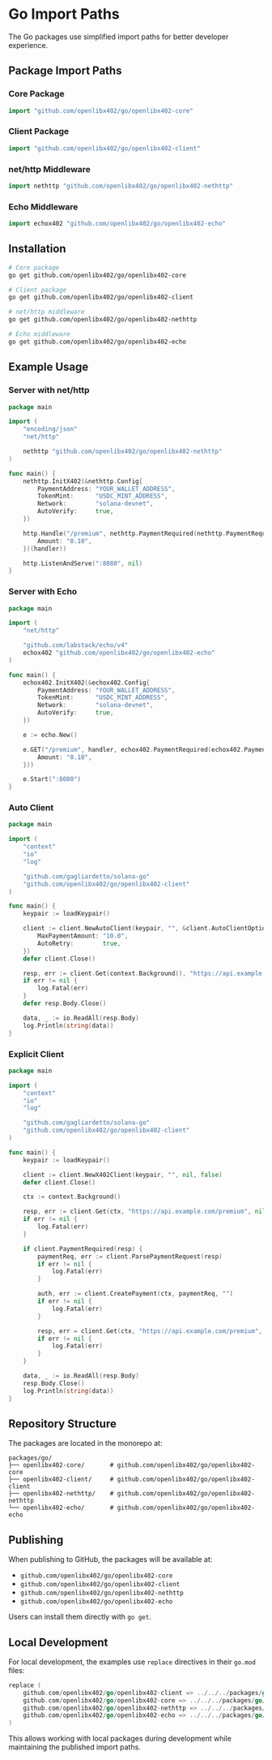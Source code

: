 # Go Import Paths

The Go packages use simplified import paths for better developer experience.

## Package Import Paths

### Core Package
```go
import "github.com/openlibx402/go/openlibx402-core"
```

### Client Package
```go
import "github.com/openlibx402/go/openlibx402-client"
```

### net/http Middleware
```go
import nethttp "github.com/openlibx402/go/openlibx402-nethttp"
```

### Echo Middleware
```go
import echox402 "github.com/openlibx402/go/openlibx402-echo"
```

## Installation

```bash
# Core package
go get github.com/openlibx402/go/openlibx402-core

# Client package
go get github.com/openlibx402/go/openlibx402-client

# net/http middleware
go get github.com/openlibx402/go/openlibx402-nethttp

# Echo middleware
go get github.com/openlibx402/go/openlibx402-echo
```

## Example Usage

### Server with net/http

```go
package main

import (
    "encoding/json"
    "net/http"

    nethttp "github.com/openlibx402/go/openlibx402-nethttp"
)

func main() {
    nethttp.InitX402(&nethttp.Config{
        PaymentAddress: "YOUR_WALLET_ADDRESS",
        TokenMint:      "USDC_MINT_ADDRESS",
        Network:        "solana-devnet",
        AutoVerify:     true,
    })

    http.Handle("/premium", nethttp.PaymentRequired(nethttp.PaymentRequiredOptions{
        Amount: "0.10",
    })(handler))

    http.ListenAndServe(":8080", nil)
}
```

### Server with Echo

```go
package main

import (
    "net/http"

    "github.com/labstack/echo/v4"
    echox402 "github.com/openlibx402/go/openlibx402-echo"
)

func main() {
    echox402.InitX402(&echox402.Config{
        PaymentAddress: "YOUR_WALLET_ADDRESS",
        TokenMint:      "USDC_MINT_ADDRESS",
        Network:        "solana-devnet",
        AutoVerify:     true,
    })

    e := echo.New()

    e.GET("/premium", handler, echox402.PaymentRequired(echox402.PaymentRequiredOptions{
        Amount: "0.10",
    }))

    e.Start(":8080")
}
```

### Auto Client

```go
package main

import (
    "context"
    "io"
    "log"

    "github.com/gagliardetto/solana-go"
    "github.com/openlibx402/go/openlibx402-client"
)

func main() {
    keypair := loadKeypair()

    client := client.NewAutoClient(keypair, "", &client.AutoClientOptions{
        MaxPaymentAmount: "10.0",
        AutoRetry:        true,
    })
    defer client.Close()

    resp, err := client.Get(context.Background(), "https://api.example.com/premium")
    if err != nil {
        log.Fatal(err)
    }
    defer resp.Body.Close()

    data, _ := io.ReadAll(resp.Body)
    log.Println(string(data))
}
```

### Explicit Client

```go
package main

import (
    "context"
    "io"
    "log"

    "github.com/gagliardetto/solana-go"
    "github.com/openlibx402/go/openlibx402-client"
)

func main() {
    keypair := loadKeypair()

    client := client.NewX402Client(keypair, "", nil, false)
    defer client.Close()

    ctx := context.Background()

    resp, err := client.Get(ctx, "https://api.example.com/premium", nil)
    if err != nil {
        log.Fatal(err)
    }

    if client.PaymentRequired(resp) {
        paymentReq, err := client.ParsePaymentRequest(resp)
        if err != nil {
            log.Fatal(err)
        }

        auth, err := client.CreatePayment(ctx, paymentReq, "")
        if err != nil {
            log.Fatal(err)
        }

        resp, err = client.Get(ctx, "https://api.example.com/premium", auth)
        if err != nil {
            log.Fatal(err)
        }
    }

    data, _ := io.ReadAll(resp.Body)
    resp.Body.Close()
    log.Println(string(data))
}
```

## Repository Structure

The packages are located in the monorepo at:

```
packages/go/
├── openlibx402-core/       # github.com/openlibx402/go/openlibx402-core
├── openlibx402-client/     # github.com/openlibx402/go/openlibx402-client
├── openlibx402-nethttp/    # github.com/openlibx402/go/openlibx402-nethttp
└── openlibx402-echo/       # github.com/openlibx402/go/openlibx402-echo
```

## Publishing

When publishing to GitHub, the packages will be available at:

- `github.com/openlibx402/go/openlibx402-core`
- `github.com/openlibx402/go/openlibx402-client`
- `github.com/openlibx402/go/openlibx402-nethttp`
- `github.com/openlibx402/go/openlibx402-echo`

Users can install them directly with `go get`.

## Local Development

For local development, the examples use `replace` directives in their `go.mod` files:

```go
replace (
    github.com/openlibx402/go/openlibx402-client => ../../../packages/go/openlibx402-client
    github.com/openlibx402/go/openlibx402-core => ../../../packages/go/openlibx402-core
    github.com/openlibx402/go/openlibx402-nethttp => ../../../packages/go/openlibx402-nethttp
    github.com/openlibx402/go/openlibx402-echo => ../../../packages/go/openlibx402-echo
)
```

This allows working with local packages during development while maintaining the published import paths.
